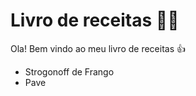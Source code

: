 # Livro de receitas :man_cook:

Ola! Bem vindo ao meu livro de receitas :+1:

* Strogonoff de Frango
* Pave

